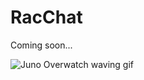 # RacChat
Coming soon...

![Juno Overwatch waving gif](https://media1.tenor.com/m/M5IQwflJz0UAAAAd/juno-overwatch.gif)